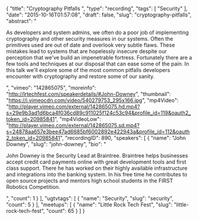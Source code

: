 {
  "title": "Cryptography Pitfalls ",
  "type": "recording",
  "tags": [
    "Security"
  ],
  "date": "2015-10-16T01:57:08",
  "draft": false,
  "slug": "cryptography-pitfalls",
  "abstract": "<p>As developers and system admins, we often do a poor job of implementing cryptography and other security measures in our systems. Often the primitives used are out of date and overlook very subtle flaws. These mistakes lead to systems that are hopelessly insecure despite our perception that we've build an impenetrable fortress. Fortunately there are a few tools and techniques at our disposal that can ease some of the pain. In this talk we'll explore some of the most common pitfalls developers encounter with cryptography and restore some of our sanity.</p>",
  "vimeo": "142865075",
  "moreinfo": "http://lrtechfest.com/speakerdetails/#John-Downey",
  "thumbnail": "https://i.vimeocdn.com/video/540279753_295x166.jpg",
  "mp4Video": "http://player.vimeo.com/external/142865075.hd.mp4?s=29e9b3ad1d6bca4f036cd89c911025f124c53c94&profile_id=119&oauth2_token_id=20985841",
  "mp4VideoLow": "http://player.vimeo.com/external/142865075.sd.mp4?s=24878aa657e3bee47ad6685bf6002892e422943a&profile_id=112&oauth2_token_id=20985841",
  "recordingID": 890,
  "speakers": [
    {
      "name": "John Downey",
      "slug": "john-downey",
      "bio": "<p>John Downey is the Security Lead at Braintree. Braintree helps businesses accept credit card payments online with great development tools and first class support. There he has worked on their highly available infrastructure and integrations into the banking system. In his free time he contributes to open source projects and mentors high school students in the FIRST Robotics Competition.</p>",
      "count": 1
    }
  ],
  "ugtvtags": [
    {
      "name": "Security",
      "slug": "security",
      "count": 5
    }
  ],
  "meetups": [
    {
      "name": "Little Rock Tech Fest",
      "slug": "little-rock-tech-fest",
      "count": 65
    }
  ]
}